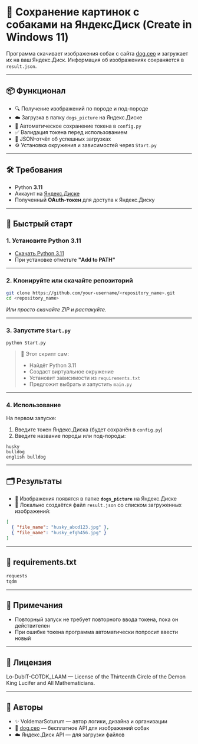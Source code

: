 # 🐶 Сохранение картинок с собаками на ЯндексДиск (Create in Windows 11)

Программа скачивает изображения собак с сайта [dog.ceo](https://dog.ceo) и загружает их на ваш Яндекс.Диск. Информация об изображениях сохраняется в `result.json`.

---

## 📦 Функционал

- 🔍 Получение изображений по породе и под-породе
- ☁️ Загрузка в папку `dogs_picture` на Яндекс.Диске
- 🔑 Автоматическое сохранение токена в `config.py`
- ✅ Валидация токена перед использованием
- 💾 JSON-отчёт об успешных загрузках
- ⚙️ Установка окружения и зависимостей через `Start.py`

---

## 🛠 Требования

- Python **3.11**  
- Аккаунт на [Яндекс.Диске](https://disk.yandex.ru/)
- Полученный **OAuth-токен** для доступа к Яндекс.Диску

---

## 🚀 Быстрый старт

### 1. Установите Python 3.11

- [Скачать Python 3.11](https://www.python.org/downloads/release/)
- При установке отметьте **"Add to PATH"**

---

### 2. Клонируйте или скачайте репозиторий

```bash
git clone https://github.com/your-username/<repository_name>.git
cd <repository_name>
```

_Или просто скачайте ZIP и распакуйте._

---

### 3. Запустите `Start.py`

```bash
python Start.py
```

> 🧠 Этот скрипт сам:
> - Найдёт Python 3.11
> - Создаст виртуальное окружение
> - Установит зависимости из `requirements.txt`
> - Предложит выбрать и запустить `main.py`

---

### 4. Использование

На первом запуске:

1. Введите токен Яндекс.Диска (будет сохранён в `config.py`)
2. Введите название породы или под-породы:

```
husky
bulldog
english bulldog
```

---

## 🗂 Результаты

- 🐾 Изображения появятся в папке **`dogs_picture`** на Яндекс.Диске
- 📄 Локально создаётся файл `result.json` со списком загруженных изображений:

```json
[
  { "file_name": "husky_abcd123.jpg" },
  { "file_name": "husky_efgh456.jpg" }
]
```

---

## 📄 requirements.txt

```txt
requests
tqdm
```

---

## 📌 Примечания

- Повторный запуск не требует повторного ввода токена, пока он действителен
- При ошибке токена программа автоматически попросит ввести новый

---

## 📃 Лицензия

Lo-DublT-COTDK_LAAM — License of the Thirteenth Circle of the Demon King Lucifer and All Mathematicians.

---

## 🙌 Авторы

- ✨ VoldemarSoturum — автор логики, дизайна и организации
- 🧠 [dog.ceo](https://dog.ceo) — бесплатное API для изображений собак
- ☁️ Яндекс.Диск API — для загрузки файлов
